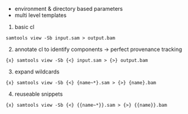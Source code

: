 

 * environment & directory based parameters
 * multi level templates




1. basic cl

```
samtools view -Sb input.sam > output.bam
```


2. annotate cl to identify components -> perfect provenance tracking

```
{x} samtools view -Sb {<} input.sam > {>} output.bam
```


3. expand wildcards

```
{x} samtools view -Sb {<} {name~*}.sam > {>} {name}.bam
```


4. reuseable snippets

```
{x} samtools view -Sb {<} {{name~*}}.sam > {>} {{name}}.bam
```
